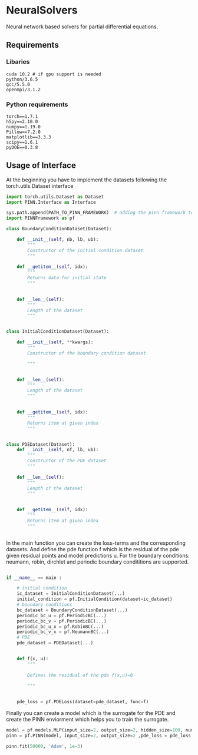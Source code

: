 # NeuralSolvers
Neural network based solvers for partial differential equations.


## Requirements

### Libaries
```
cuda 10.2 # if gpu support is needed
python/3.6.5
gcc/5.5.0
openmpi/3.1.2
```

### Python requirements
```
torch==1.7.1 
h5py==2.10.0
numpy==1.19.0
Pillow==7.2.0
matplotlib==3.3.3
scipy==1.6.1
pyDOE==0.3.8
```

## Usage of Interface

At the beginning you have to implement the datasets following the torch.utils.Dataset interface
```python
import torch.utils.Dataset as Dataset
import PINN.Interface as Interface

sys.path.append(PATH_TO_PINN_FRAMEWORK)  # adding the pinn framework to your path
import PINNFramework as pf

class BoundaryConditionDataset(Dataset):

    def __init__(self, nb, lb, ub):
        """
        Constructor of the initial condition dataset
		"""
		
    def __getitem__(self, idx):
        """
        Returns data for initial state
        """
       

    def __len__(self):
        """
		Length of the dataset
        """


class InitialConditionDataset(Dataset):

    def __init__(self, **kwargs):
        """
        Constructor of the boundary condition dataset

        """


    def __len__(self):
        """
		Length of the dataset
        """
        

    def __getitem__(self, idx):
		"""
		Returns item at given index
		"""


class PDEDataset(Dataset):
    def __init__(self, nf, lb, ub):
        """
		Constructor of the PDE dataset
		"""
	
    def __len__(self):
        """
		Length of the dataset
        """
        

    def __getitem__(self, idx):
		"""
		Returns item at given index
		"""
		
```

In the main function you can create the loss-terms and the corresponding datasets. 
And define the pde function f which is the residual of the pde given residual points and model predictions u.
For the boundary conditions: neumann, robin, dirchlet and periodic boundary condititions are supported. 

```python

if __name__ == main :

    # initial condition
    ic_dataset = InitialConditionDataset(...)
    initial_condition = pf.InitialCondition(dataset=ic_dataset)
    # boundary conditions
    bc_dataset = BoundaryConditionDataset(...)
    periodic_bc_u = pf.PeriodicBC(...)
    periodic_bc_v = pf.PeriodicBC(...)
    periodic_bc_u_x = pf.RobinBC(...)
    periodic_bc_v_x = pf.NeumannBC(...)
    # PDE 
	pde_dataset = PDEDataset(...)


    def f(x, u):
		"""
		
		Defines the residual of the pde f(x,u)=0
		
		"""


    pde_loss = pf.PDELoss(dataset=pde_dataset, func=f)

```

Finally you can create a model which is the surrogate for the PDE and create the PINN enviorment which helps you to train the surrogate.
```python
model = pf.models.MLP(input_size=2, output_size=2, hidden_size=100, num_hidden=4) # creating a model. For example a mlp
pinn = pf.PINN(model, input_size=2, output_size=2 ,pde_loss = pde_loss, initial_condition=initial_condition, boundary_condition = [...], use_gpu=True)

pinn.fit(50000, 'Adam', 1e-3)
```